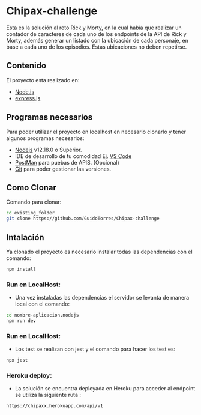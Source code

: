 # Chipax-challenge

Esta es la solución al reto Rick y Morty, en la cual había que realizar un contador de caracteres
de cada uno de los endpoints de la API de Rick y Morty, además generar un listado con la
ubicación de cada personaje, en base a cada uno de los episodios. Estas ubicaciones no deben repetirse.

## Contenido

El proyecto esta realizado en:

- [Node.js](https://nodejs.org/es/)
- [express.js](https://expressjs.com/es/)

## Programas necesarios

Para poder utilizar el proyecto en localhost en necesario clonarlo y tener algunos programas necesarios:

- [Nodejs](https://nodejs.org/es/download/) v12.18.0 o Superior.
- IDE de desarrollo de tu comodidad Ej. [VS Code](https://code.visualstudio.com/download)
- [PostMan](https://www.postman.com/downloads/) para puebas de APIS. (Opcional)
- [Git](https://git-scm.com/downloads) para poder gestionar las versiones.

## Como Clonar

Comando para clonar:

```bash
cd existing_folder
git clone https://github.com/GuidoTorres/Chipax-challenge

```

## Intalación

Ya clonado el proyecto es necesario instalar todas las dependencias con el comando:

```bash
npm install
```

### Run en LocalHost:

- Una vez instaladas las dependencias el servidor se levanta de manera local con el comando:

```bash
cd nombre-aplicacion.nodejs
npm run dev
```

### Run en LocalHost:

- Los test se realizan con jest y el comando para hacer los test es:

```bash
npx jest
```

### Heroku deploy:

- La solución se encuentra deployada en Heroku para acceder al endpoint se utiliza la siguiente ruta :

```
https://chipaxx.herokuapp.com/api/v1
```

